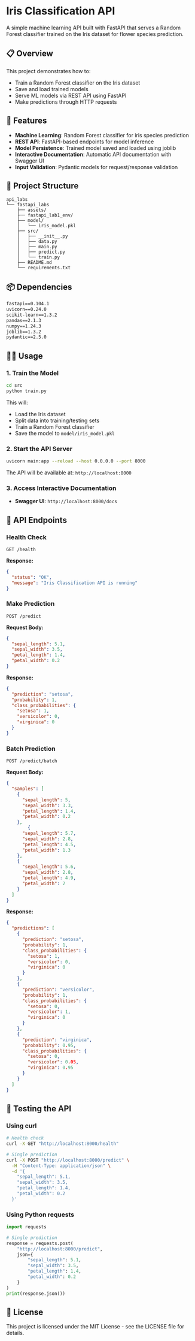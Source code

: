 # Iris Classification API

A simple machine learning API built with FastAPI that serves a Random Forest classifier trained on the Iris dataset for flower species prediction.

## 📋 Overview

This project demonstrates how to:
- Train a Random Forest classifier on the Iris dataset
- Save and load trained models
- Serve ML models via REST API using FastAPI
- Make predictions through HTTP requests

## 🚀 Features

- **Machine Learning**: Random Forest classifier for iris species prediction
- **REST API**: FastAPI-based endpoints for model inference
- **Model Persistence**: Trained model saved and loaded using joblib
- **Interactive Documentation**: Automatic API documentation with Swagger UI
- **Input Validation**: Pydantic models for request/response validation

## 📁 Project Structure

```
api_labs
└── fastapi_labs
    ├── assets/
    ├── fastapi_lab1_env/
    ├── model/
    │   └── iris_model.pkl
    ├── src/
    │   ├── __init__.py
    │   ├── data.py
    │   ├── main.py
    │   ├── predict.py
    │   └── train.py
    ├── README.md
    └── requirements.txt
```

## 📦 Dependencies

```txt
fastapi==0.104.1
uvicorn==0.24.0
scikit-learn==1.3.2
pandas==2.1.3
numpy==1.24.3
joblib==1.3.2
pydantic==2.5.0
```

## 🏃‍♂️ Usage

### 1. Train the Model

```bash
cd src
python train.py
```

This will:
- Load the Iris dataset
- Split data into training/testing sets
- Train a Random Forest classifier
- Save the model to `model/iris_model.pkl`

### 2. Start the API Server

```bash
uvicorn main:app --reload --host 0.0.0.0 --port 8000
```

The API will be available at: `http://localhost:8000`

### 3. Access Interactive Documentation

- **Swagger UI**: `http://localhost:8000/docs`


## 🔗 API Endpoints

### Health Check
```http
GET /health
```

**Response:**
```json
{
  "status": "OK",
  "message": "Iris Classification API is running"
}
```

### Make Prediction
```http
POST /predict
```

**Request Body:**
```json
{
  "sepal_length": 5.1,
  "sepal_width": 3.5,
  "petal_length": 1.4,
  "petal_width": 0.2
}
```

**Response:**
```json
{
  "prediction": "setosa",
  "probability": 1,
  "class_probabilities": {
    "setosa": 1,
    "versicolor": 0,
    "virginica": 0
  }
}
```

### Batch Prediction
```http
POST /predict/batch
```

**Request Body:**
```json
{
  "samples": [
    {
      "sepal_length": 5,
      "sepal_width": 3.3,
      "petal_length": 1.4,
      "petal_width": 0.2
    },
        {
      "sepal_length": 5.7,
      "sepal_width": 2.8,
      "petal_length": 4.5,
      "petal_width": 1.3
    },
    {
      "sepal_length": 5.6,
      "sepal_width": 2.8,
      "petal_length": 4.9,
      "petal_width": 2
    }
  ]
}
```
**Response:**
```json
{
  "predictions": [
    {
      "prediction": "setosa",
      "probability": 1,
      "class_probabilities": {
        "setosa": 1,
        "versicolor": 0,
        "virginica": 0
      }
    },
    {
      "prediction": "versicolor",
      "probability": 1,
      "class_probabilities": {
        "setosa": 0,
        "versicolor": 1,
        "virginica": 0
      }
    },
    {
      "prediction": "virginica",
      "probability": 0.95,
      "class_probabilities": {
        "setosa": 0,
        "versicolor": 0.05,
        "virginica": 0.95
      }
    }
  ]
}
```

## 🧪 Testing the API

### Using curl

```bash
# Health check
curl -X GET "http://localhost:8000/health"

# Single prediction
curl -X POST "http://localhost:8000/predict" \
  -H "Content-Type: application/json" \
  -d '{
    "sepal_length": 5.1,
    "sepal_width": 3.5,
    "petal_length": 1.4,
    "petal_width": 0.2
  }'
```

### Using Python requests

```python
import requests

# Single prediction
response = requests.post(
    "http://localhost:8000/predict",
    json={
        "sepal_length": 5.1,
        "sepal_width": 3.5,
        "petal_length": 1.4,
        "petal_width": 0.2
    }
)
print(response.json())
```

## 📝 License

This project is licensed under the MIT License - see the LICENSE file for details.
